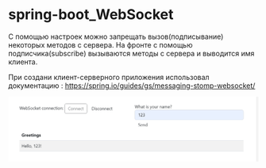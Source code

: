 # spring-boot_WebSocket
С помощью настроек можно запрещать вызов(подписывание) некоторых методов с сервера. На фронте с помощью подписчика(subscribe) вызываются методы с сервера и выводится имя клиента.

При создани клиент-серверного приложения использовал документацию : https://spring.io/guides/gs/messaging-stomp-websocket/


![Image text](https://github.com/vyshky/spring-boot_WebSocket/blob/main/image_2023-01-14_19-06-28.png)
